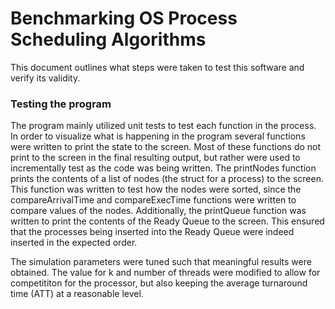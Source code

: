 # Benchmarking OS Process Scheduling Algorithms

This document outlines what steps were taken to test this software and verify its validity. 

### Testing the program

The program mainly utilized unit tests to test each function in the process. In order to visualize what is happening in the program several functions were written to print the state to the screen. Most of these functions do not print to the screen in the final resulting output, but rather were used to incrementally test as the code was being written. The printNodes function prints the contents of a list of nodes (the struct for a process) to the screen. This function was written to test how the nodes were sorted, since the compareArrivalTime and compareExecTime functions were written to compare values of the nodes. Additionally, the printQueue function was written to print the contents of the Ready Queue to the screen. This ensured that the processes being inserted into the Ready Queue were indeed inserted in the expected order. 

The simulation parameters were tuned such that meaningful results were obtained. The value for k and number of threads were modified to allow for competititon for the processor, but also keeping the average turnaround time (ATT) at a reasonable level. 

